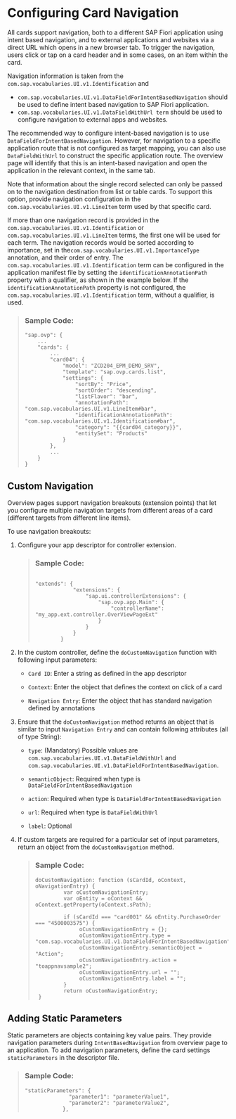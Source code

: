 <!-- loio530f9e6f66104d5888ade79b5cf417e0 -->

# Configuring Card Navigation

All cards support navigation, both to a different SAP Fiori application using intent based navigation, and to external applications and websites via a direct URL which opens in a new browser tab. To trigger the navigation, users click or tap on a card header and in some cases, on an item within the card.



Navigation information is taken from the `com.sap.vocabularies.UI.v1.Identification` and

-   `com.sap.vocabularies.UI.v1.DataFieldForIntentBasedNavigation` should be used to define intent based navigation to SAP Fiori application.
-   `com.sap.vocabularies.UI.v1.DataFieldWithUrl term` should be used to configure navigation to external apps and websites.

The recommended way to configure intent-based navigation is to use `DataFieldForIntentBasedNavigation`. However, for navigation to a specific application route that is not configured as target mapping, you can also use `DataFieldWithUrl` to construct the specific application route. The overview page will identify that this is an intent-based navigation and open the application in the relevant context, in the same tab.

Note that information about the single record selected can only be passed on to the navigation destination from list or table cards. To support this option, provide navigation configuration in the `com.sap.vocabularies.UI.v1.LineItem` term used by that specific card.

If more than one navigation record is provided in the `com.sap.vocabularies.UI.v1.Identification` or `com.sap.vocabularies.UI.v1.LineItem` terms, the first one will be used for each term. The navigation records would be sorted according to importance, set in the`com.sap.vocabularies.UI.v1.ImportanceType` annotation, and their order of entry. The `com.sap.vocabularies.UI.v1.Identification` term can be configured in the application manifest file by setting the `identificationAnnotationPath` property with a qualifier, as shown in the example below. If the `identificationAnnotationPath` property is not configured, the `com.sap.vocabularies.UI.v1.Identification` term, without a qualifier, is used.

> ### Sample Code:  
> ```
> "sap.ovp": {
>     ...
>     "cards": {
>         ...
>         "card04": {
>             "model": "ZCD204_EPM_DEMO_SRV",
>             "template": "sap.ovp.cards.list",
>             "settings": {
>                 "sortBy": "Price",
>                 "sortOrder": "descending",
>                 "listFlavor": "bar",
>                 "annotationPath": "com.sap.vocabularies.UI.v1.LineItem#bar",
>                 "identificationAnnotationPath": "com.sap.vocabularies.UI.v1.Identification#bar",
>                 "category": "{{card04_category}}",
>                 "entitySet": "Products"
>             }
>         },
>         ...
>     }
> }
> ```



<a name="loio530f9e6f66104d5888ade79b5cf417e0__section_h2m_v12_ldb"/>

## Custom Navigation

Overview pages support navigation breakouts \(extension points\) that let you configure multiple navigation targets from different areas of a card \(different targets from different line items\).

To use navigation breakouts:

1.  Configure your app descriptor for controller extension.

    > ### Sample Code:  
    > ```
    > 
    > "extends": {
    >             "extensions": {
    >                 "sap.ui.controllerExtensions": {
    >                     "sap.ovp.app.Main": {
    >                         "controllerName": "my_app.ext.controller.OverViewPageExt"
    >                     }
    >                 }
    >             }
    >         }
    > 
    > ```

2.  In the custom controller, define the `doCustomNavigation` function with following input parameters:
    -   `Card ID`: Enter a string as defined in the app descriptor

    -   `Context`: Enter the object that defines the context on click of a card

    -   `Navigation Entry`: Enter the object that has standard navigation defined by annotations


3.  Ensure that the `doCustomNavigation` method returns an object that is similar to input `Navigation Entry` and can contain following attributes \(all of type String\):
    -   `type`: \(Mandatory\) Possible values are `com.sap.vocabularies.UI.v1.DataFieldWithUrl` and `com.sap.vocabularies.UI.v1.DataFieldForIntentBasedNavigation`.

    -   `semanticObject`: Required when type is `DataFieldForIntentBasedNavigation`

    -   `action`: Required when type is `DataFieldForIntentBasedNavigation`

    -   `url`: Required when type is `DataFieldWithUrl`

    -   `label`: Optional


4.  If custom targets are required for a particular set of input parameters, return an object from the `doCustomNavigation` method.

    > ### Sample Code:  
    > ```
    > doCustomNavigation: function (sCardId, oContext, oNavigationEntry) {
    >          var oCustomNavigationEntry;
    >          var oEntity = oContext && oContext.getProperty(oContext.sPath);
    > 
    >          if (sCardId === "card001" && oEntity.PurchaseOrder === "4500003575") {
    >               oCustomNavigationEntry = {};
    >               oCustomNavigationEntry.type = "com.sap.vocabularies.UI.v1.DataFieldForIntentBasedNavigation";
    >               oCustomNavigationEntry.semanticObject = "Action";
    >               oCustomNavigationEntry.action = "toappnavsample2";
    >               oCustomNavigationEntry.url = "";
    >               oCustomNavigationEntry.label = ""; 
    >          }
    >          return oCustomNavigationEntry;
    >  }
    > ```




<a name="loio530f9e6f66104d5888ade79b5cf417e0__section_llf_nxf_wgb"/>

## Adding Static Parameters

Static parameters are objects containing key value pairs. They provide navigation parameters during `IntentBasedNavigation` from overview page to an application. To add navigation parameters, define the card settings `staticParameters` in the descriptor file.

> ### Sample Code:  
> ```
> "staticParameters": {
>               "parameter1": "parameterValue1",
>               "parameter2": "parameterValue2",
>             },
> 
> ```

